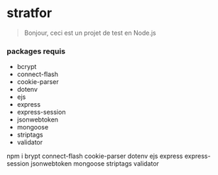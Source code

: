 # stratfor
>Bonjour, ceci est un projet de test en Node.js  

### packages requis
* bcrypt
* connect-flash
* cookie-parser
* dotenv
* ejs
* express
* express-session
* jsonwebtoken
* mongoose
* striptags
* validator

npm i brypt connect-flash cookie-parser dotenv ejs express express-session jsonwebtoken mongoose striptags validator